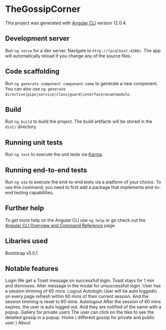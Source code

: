 # TheGossipCorner

This project was generated with [Angular CLI](https://github.com/angular/angular-cli) version 12.0.4.

## Development server

Run `ng serve` for a dev server. Navigate to `http://localhost:4200/`. The app will automatically reload if you change any of the source files.

## Code scaffolding

Run `ng generate component component-name` to generate a new component. You can also use `ng generate directive|pipe|service|class|guard|interface|enum|module`.

## Build

Run `ng build` to build the project. The build artifacts will be stored in the `dist/` directory.

## Running unit tests

Run `ng test` to execute the unit tests via [Karma](https://karma-runner.github.io).

## Running end-to-end tests

Run `ng e2e` to execute the end-to-end tests via a platform of your choice. To use this command, you need to first add a package that implements end-to-end testing capabilities.

## Further help

To get more help on the Angular CLI use `ng help` or go check out the [Angular CLI Overview and Command Reference](https://angular.io/cli) page.

## Libaries used

Bootstrap v5.0.1

## Notable features

Login
    We get a Toast message on successfull login. Toast stays for 1 min and dismisses.
    Alter message in the modal for unsuccessfull login.
    User has a session timming of 60 mins.
Logout
Autologin 
    User will be auto loggedin on every page refresh within 60 mins of their current session. And the session timming is reset to 60 mins.
Autologout
    After the session of 60 mins expires, the user is auto logged out. And they are notified of the same with a popup.
Gallery for private users
    The user can click on the tiles to see the detailed gossip in a popup.
Home ( different gossip for private and public user )
About